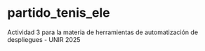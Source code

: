# partido_tenis_ele
Actividad 3 para la materia de herramientas de automatización de despliegues - UNIR 2025
